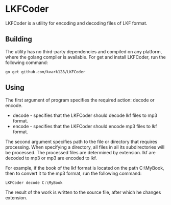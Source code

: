 # LKFCoder

LKFCoder is a utility for encoding and decoding files of LKF format.

## Building
The utility has no third-party dependencies and compiled on any platform, where the golang compiler is available. For get and install LKFCoder, run the following command:

	go get github.com/kvark128/LKFCoder

## Using
The first argument of program specifies the required action: decode or encode.

* decode - specifies that the LKFCoder should decode lkf files to mp3 format.
* encode - specifies that the LKFCoder should encode mp3 files to lkf format.

The second argument specifies path to the file or directory that requires processing.
When specifying a directory, all files in all its subdirectories will be processed.
The processed files are determined by extension. lkf are decoded to mp3 or mp3 are encoded to lkf.

For example, if the book of the lkf format is located on the path C:\MyBook, then to convert it to the mp3 format, run the following command:

	LKFCoder decode C:\MyBook

The result of the work is written to the source file, after which he changes extension.

